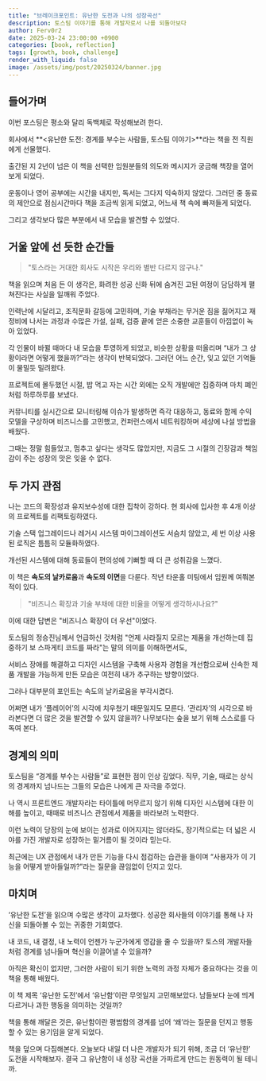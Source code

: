 ```yaml
---
title: "브레이크포인트: 유난한 도전과 나의 성장곡선"
description: 토스팀 이야기를 통해 개발자로서 나를 되돌아보다
author: Ferv0r2
date: 2025-03-24 23:00:00 +0900
categories: [book, reflection]
tags: [growth, book, challenge]
render_with_liquid: false
image: /assets/img/post/20250324/banner.jpg
---
```


## **들어가며**

이번 포스팅은 평소와 달리 독백체로 작성해보려 한다.

회사에서 **<유난한 도전: 경계를 부수는 사람들, 토스팀 이야기>**라는 책을 전 직원에게 선물했다.

출간된 지 2년이 넘은 이 책을 선택한 임원분들의 의도와 메시지가 궁금해 책장을 열어보게 되었다.

운동이나 영어 공부에는 시간을 내지만, 독서는 그다지 익숙하지 않았다. 그러던 중 동료의 제안으로 점심시간마다 책을 조금씩 읽게 되었고, 어느새 책 속에 빠져들게 되었다.

그리고 생각보다 많은 부분에서 내 모습을 발견할 수 있었다.

## **거울 앞에 선 듯한 순간들**

> "토스라는 거대한 회사도 시작은 우리와 별반 다르지 않구나."

책을 읽으며 처음 든 이 생각은, 화려한 성공 신화 뒤에 숨겨진 고된 여정이 담담하게 펼쳐진다는 사실을 일깨워 주었다.

인력난에 시달리고, 조직문화 갈등에 고민하며, 기술 부채라는 무거운 짐을 짊어지고 재정비에 나서는 과정과 수많은 가설, 실패, 검증 끝에 얻은 소중한 교훈들이 아낌없이 녹아 있었다.

각 인물이 바뀔 때마다 내 모습을 투영하게 되었고, 비슷한 상황을 떠올리며 “내가 그 상황이라면 어떻게 했을까?”라는 생각이 반복되었다. 그러던 어느 순간, 잊고 있던 기억들이 물밀듯 밀려왔다.

프로젝트에 몰두했던 시절, 밥 먹고 자는 시간 외에는 오직 개발에만 집중하며 마치 폐인처럼 하루하루를 보냈다.

커뮤니티를 실시간으로 모니터링해 이슈가 발생하면 즉각 대응하고, 동료와 함께 수익 모델을 구상하며 비즈니스를 고민했고, 컨퍼런스에서 네트워킹하며 세상에 나설 방법을 배웠다.

그때는 정말 힘들었고, 멈추고 싶다는 생각도 많았지만, 지금도 그 시절의 긴장감과 책임감이 주는 성장의 맛은 잊을 수 없다.

## **두 가지 관점**

나는 코드의 확장성과 유지보수성에 대한 집착이 강하다. 현 회사에 입사한 후 4개 이상의 프로젝트를 리팩토링하였다.

기술 스택 업그레이드나 레거시 시스템 마이그레이션도 서슴치 않았고, 세 번 이상 사용된 로직은 틈틈히 모듈화하였다.

개선된 시스템에 대해 동료들이 편의성에 기뻐할 때 더 큰 성취감을 느꼈다.

이 책은 **속도의 날카로움**과 **속도의 이면**을 다룬다.
작년 타운홀 미팅에서 임원께 여쭤본 적이 있다.

> "비즈니스 확장과 기술 부채에 대한 비율을 어떻게 생각하시나요?"

이에 대한 답변은 "비즈니스 확장이 더 우선"이었다.

토스팀의 정승진님께서 언급하신 것처럼 "언제 사라질지 모르는 제품을 개선하는데 집중하기 보 스파게티 코드를 짜라"는 말의 의미를 이해하면서도,

서비스 장애를 해결하고 디자인 시스템을 구축해 사용자 경험을 개선함으로써 신속한 제품 개발을 가능하게 만든 모습은 여전히 내가 추구하는 방향이었다.

그러나 대부분의 포인트는 속도의 날카로움을 부각시켰다.

어쩌면 내가 ‘플레이어’의 시각에 치우쳤기 때문일지도 모른다. ‘관리자’의 시각으로 바라본다면 더 많은 것을 발견할 수 있지 않을까? 나무보다는 숲을 보기 위해 스스로를 다독여 본다.

## **경계의 의미**

토스팀을 “경계를 부수는 사람들”로 표현한 점이 인상 깊었다. 직무, 기술, 때로는 상식의 경계까지 넘나드는 그들의 모습은 나에게 큰 자극을 주었다.

나 역시 프론트엔드 개발자라는 타이틀에 머무르지 않기 위해 디자인 시스템에 대한 이해를 높이고, 때때로 비즈니스 관점에서 제품을 바라보려 노력한다.

이런 노력이 당장의 눈에 보이는 성과로 이어지지는 않더라도, 장기적으로는 더 넓은 시야를 가진 개발자로 성장하는 밑거름이 될 것이라 믿는다.

최근에는 UX 관점에서 내가 만든 기능을 다시 점검하는 습관을 들이며 “사용자가 이 기능을 어떻게 받아들일까?”라는 질문을 끊임없이 던지고 있다.

## **마치며**

‘유난한 도전’을 읽으며 수많은 생각이 교차했다. 성공한 회사들의 이야기를 통해 나 자신을 되돌아볼 수 있는 귀중한 기회였다.

내 코드, 내 결정, 내 노력이 언젠가 누군가에게 영감을 줄 수 있을까? 토스의 개발자들처럼 경계를 넘나들며 혁신을 이끌어낼 수 있을까?

아직은 확신이 없지만, 그러한 사람이 되기 위한 노력의 과정 자체가 중요하다는 것을 이 책을 통해 배웠다.

이 책 제목 ‘유난한 도전’에서 ‘유난함’이란 무엇일지 고민해보았다. 남들보다 눈에 띄게 다르거나 과한 행동을 의미하는 것일까?

책을 통해 깨달은 것은, 유난함이란 평범함의 경계를 넘어 ‘왜’라는 질문을 던지고 행동할 수 있는 용기임을 알게 되었다.

책을 덮으며 다짐해본다. 오늘보다 내일 더 나은 개발자가 되기 위해, 조금 더 ‘유난한’ 도전을 시작해보자. 결국 그 유난함이 내 성장 곡선을 가파르게 만드는 원동력이 될 테니까.
